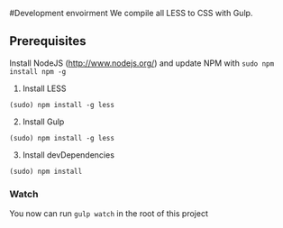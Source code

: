 #Development envoirment
We compile all LESS to CSS with Gulp.

## Prerequisites
Install NodeJS (http://www.nodejs.org/) and update NPM with ``sudo npm install npm -g``

1. Install LESS
```
(sudo) npm install -g less
```

2. Install Gulp
```
(sudo) npm install -g less
```

3. Install devDependencies
```
(sudo) npm install
```

### Watch
You now can run `gulp watch` in the root of this project
